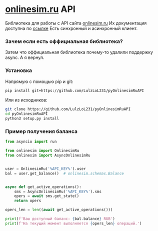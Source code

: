 # [onlinesim.ru](https://onlinesim.ru) API
Библиотека для работы с API сайта [onlinesim.ru](https://onlinesim.ru)
Их документация доступна по [ссылке](https://onlinesim.ru/docs/api/ru/)
Есть синхронный и асинхронный клиент.

### Зачем если есть оффициальная библиотека?
Затем что оффициальная библиотека почему-то удалили поддержку async. А я вернул.

### Установка
Напрямую с помощью pip и git:
```sh
pip install git+https://github.com/LulzLoL231/pyOnlinesimRuAPI
```
Или из исходников:
```sh
git clone https://github.com/LulzLoL231/pyOnlinesimRuAPI
cd pyOnlinesimRuAPI
python3 setup.py install
```

### Пример получения баланса
```python
from asyncio import run

from onlinesim import OnlinesimRu
from onlinesim import AsyncOnlinesimRu


user = OnlinesimRu('%API_KEY%').user
bal = user.get_balance()  # onlinesim.schemas.Balance


async def get_active_operations():
    sms = AsyncOnlinesimRu('%API_KEY%').sms
    opers = await sms.get_state()
    return opers 

opers_len = len((await get_active_operations()))

print(f'Ваш доступный баланс: {bal.balance} RUB')
print(f'На текущий момент выполняется {opers_len} операций.')
```
